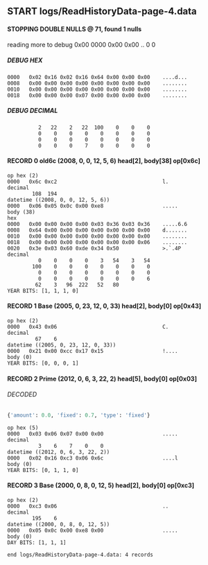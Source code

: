 ## START logs/ReadHistoryData-page-4.data
#### STOPPING DOUBLE NULLS @ 71, found 1 nulls
reading more to debug 0x00
    0000   0x00 0x00                                  ..
              0    0
##### DEBUG HEX
    0000   0x02 0x16 0x02 0x16 0x64 0x00 0x00 0x00    ....d...
    0008   0x00 0x00 0x00 0x00 0x00 0x00 0x00 0x00    ........
    0010   0x00 0x00 0x00 0x00 0x00 0x00 0x00 0x00    ........
    0018   0x00 0x00 0x00 0x07 0x00 0x00 0x00 0x00    ........
##### DEBUG DECIMAL
              2   22    2   22  100    0    0    0
              0    0    0    0    0    0    0    0
              0    0    0    0    0    0    0    0
              0    0    0    7    0    0    0    0
#### RECORD 0 old6c (2008, 0, 0, 12, 5, 6) head[2], body[38] op[0x6c]

    op hex (2)
    0000   0x6c 0xc2                                  l.
    decimal
            108  194
    datetime ((2008, 0, 0, 12, 5, 6))
    0000   0x06 0x05 0x0c 0x00 0xe8                   .....
    body (38)
    hex
    0000   0x00 0x00 0x00 0x00 0x03 0x36 0x03 0x36    .....6.6
    0008   0x64 0x00 0x00 0x00 0x00 0x00 0x00 0x00    d.......
    0010   0x00 0x00 0x00 0x00 0x00 0x00 0x00 0x00    ........
    0018   0x00 0x00 0x00 0x00 0x00 0x00 0x00 0x06    ........
    0020   0x3e 0x03 0x60 0xde 0x34 0x50              >.`.4P
    decimal
              0    0    0    0    3   54    3   54
            100    0    0    0    0    0    0    0
              0    0    0    0    0    0    0    0
              0    0    0    0    0    0    0    6
             62    3   96  222   52   80
    YEAR BITS: [1, 1, 1, 0]
#### RECORD 1 Base (2005, 0, 23, 12, 0, 33) head[2], body[0] op[0x43]

    op hex (2)
    0000   0x43 0x06                                  C.
    decimal
             67    6
    datetime ((2005, 0, 23, 12, 0, 33))
    0000   0x21 0x00 0xcc 0x17 0x15                   !....
    body (0)
    YEAR BITS: [0, 0, 0, 1]
#### RECORD 2 Prime (2012, 0, 6, 3, 22, 2) head[5], body[0] op[0x03]
###### DECODED
```python
{'amount': 0.0, 'fixed': 0.7, 'type': 'fixed'}
```
    op hex (5)
    0000   0x03 0x06 0x07 0x00 0x00                   .....
    decimal
              3    6    7    0    0
    datetime ((2012, 0, 6, 3, 22, 2))
    0000   0x02 0x16 0xc3 0x06 0x6c                   ....l
    body (0)
    YEAR BITS: [0, 1, 1, 0]
#### RECORD 3 Base (2000, 0, 8, 0, 12, 5) head[2], body[0] op[0xc3]

    op hex (2)
    0000   0xc3 0x06                                  ..
    decimal
            195    6
    datetime ((2000, 0, 8, 0, 12, 5))
    0000   0x05 0x0c 0x00 0xe8 0x00                   .....
    body (0)
    DAY BITS: [1, 1, 1]
`end logs/ReadHistoryData-page-4.data: 4 records`
